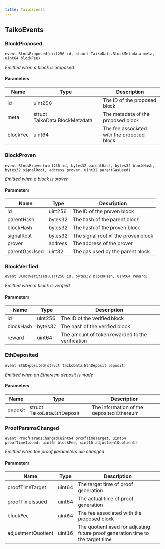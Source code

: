 ```yaml
---
title: TaikoEvents
---
```


## TaikoEvents

### BlockProposed

```solidity
event BlockProposed(uint256 id, struct TaikoData.BlockMetadata meta, uint64 blockFee)
```

_Emitted when a block is proposed_

#### Parameters

| Name     | Type                           | Description                                |
| -------- | ------------------------------ | ------------------------------------------ |
| id       | uint256                        | The ID of the proposed block               |
| meta     | struct TaikoData.BlockMetadata | The metadata of the proposed block         |
| blockFee | uint64                         | The fee associated with the proposed block |

### BlockProven

```solidity
event BlockProven(uint256 id, bytes32 parentHash, bytes32 blockHash, bytes32 signalRoot, address prover, uint32 parentGasUsed)
```

_Emitted when a block is proven_

#### Parameters

| Name          | Type    | Description                         |
| ------------- | ------- | ----------------------------------- |
| id            | uint256 | The ID of the proven block          |
| parentHash    | bytes32 | The hash of the parent block        |
| blockHash     | bytes32 | The hash of the proven block        |
| signalRoot    | bytes32 | The signal root of the proven block |
| prover        | address | The address of the prover           |
| parentGasUsed | uint32  | The gas used by the parent block    |

### BlockVerified

```solidity
event BlockVerified(uint256 id, bytes32 blockHash, uint64 reward)
```

_Emitted when a block is verified_

#### Parameters

| Name      | Type    | Description                                      |
| --------- | ------- | ------------------------------------------------ |
| id        | uint256 | The ID of the verified block                     |
| blockHash | bytes32 | The hash of the verified block                   |
| reward    | uint64  | The amount of token rewarded to the verification |

### EthDeposited

```solidity
event EthDeposited(struct TaikoData.EthDeposit deposit)
```

_Emitted when an Ethereum deposit is made_

#### Parameters

| Name    | Type                        | Description                               |
| ------- | --------------------------- | ----------------------------------------- |
| deposit | struct TaikoData.EthDeposit | The information of the deposited Ethereum |

### ProofParamsChanged

```solidity
event ProofParamsChanged(uint64 proofTimeTarget, uint64 proofTimeIssued, uint64 blockFee, uint16 adjustmentQuotient)
```

_Emitted when the proof parameters are changed_

#### Parameters

| Name               | Type   | Description                                                                     |
| ------------------ | ------ | ------------------------------------------------------------------------------- |
| proofTimeTarget    | uint64 | The target time of proof generation                                             |
| proofTimeIssued    | uint64 | The actual time of proof generation                                             |
| blockFee           | uint64 | The fee associated with the proposed block                                      |
| adjustmentQuotient | uint16 | The quotient used for adjusting future proof generation time to the target time |
